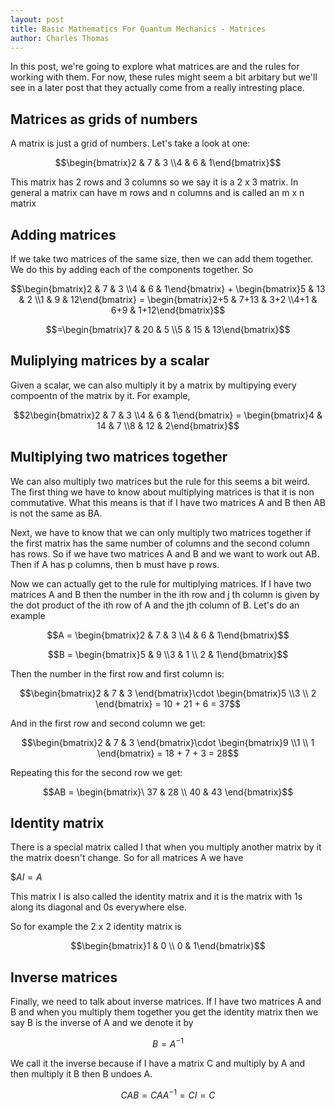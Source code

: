 ```yaml
---
layout: post
title: Basic Mathematics For Quantum Mechanics - Matrices
author: Charles Thomas
---
```


In this post, we're going to explore what matrices are and the rules for working with them. For now, these rules might seem a bit arbitary but we'll see in a later post that they actually come from a really intresting place.

## Matrices as grids of numbers
A matrix is just a grid of numbers. Let's take a look at one:

$$\begin{bmatrix}2 & 7 & 3 \\4 & 6 & 1\end{bmatrix}$$

This matrix has 2 rows and 3 columns so we say it is a 2 x 3 matrix. In general a matrix can have m rows and n columns and is called an m x n matrix
 
## Adding matrices
If we take two matrices of the same size, then we can add them together. We do this by adding each of the components together. So 

$$\begin{bmatrix}2 & 7 & 3 \\4 & 6 & 1\end{bmatrix} + \begin{bmatrix}5 & 13 & 2 \\1 & 9 & 12\end{bmatrix} = \begin{bmatrix}2+5 & 7+13 & 3+2 \\4+1 & 6+9 & 1+12\end{bmatrix}$$ 

$$=\begin{bmatrix}7 & 20 & 5 \\5 & 15 & 13\end{bmatrix}$$

## Muliplying matrices by a scalar
Given a scalar, we can also multiply it by a matrix by multipying every compoentn of the matrix by it. For example,

$$2\begin{bmatrix}2 & 7 & 3 \\4 & 6 & 1\end{bmatrix} = \begin{bmatrix}4 & 14 & 7 \\8 & 12 & 2\end{bmatrix}$$

## Multiplying two matrices together 
We can also multiply two matrices but the rule for this seems a bit weird. The first thing we have to know about multiplying matrices is that it is non commutative. What this means is that if I have two matrices A and B then AB is not the same as BA.

Next, we have to know that we can only multiply two matrices together if the first matrix has the same number of columns and the second column has rows. So if we have two matrices A and B and we want to work out AB. Then if A has p columns, then b must have p rows.

Now we can actually get to the rule for multiplying matrices. If I have two matrices A and B then the number in the ith row and j th column is given by the dot product of the ith row of A and the jth column of B. Let's do an example


$$A = \begin{bmatrix}2 & 7 & 3 \\4 & 6 & 1\end{bmatrix}$$

$$B = \begin{bmatrix}5 & 9 \\3 & 1 \\ 2 & 1\end{bmatrix}$$

Then the number in the first row and first column is:

$$\begin{bmatrix}2 & 7 & 3 \end{bmatrix}\cdot \begin{bmatrix}5 \\3 \\ 2 \end{bmatrix} = 10 + 21 + 6 = 37$$

And in the first row and second column we get: 

$$\begin{bmatrix}2 & 7 & 3 \end{bmatrix}\cdot \begin{bmatrix}9 \\1 \\ 1 \end{bmatrix} = 18 + 7 + 3 = 28$$


Repeating this for the second row we get:


$$AB = \begin{bmatrix}\
37 & 28 \\
40 & 43
\end{bmatrix}$$

## Identity matrix
There is a special matrix called I that when you multiply another matrix by it the matrix doesn't change. So for all matrices A we have

$$AI = A$

This matrix I is also called the identity matrix and it is the matrix with 1s along its diagonal and 0s everywhere else.

So for example the 2 x 2 identity matrix is

$$\begin{bmatrix}1 & 0 \\ 0 & 1\end{bmatrix}$$

## Inverse matrices
Finally, we need to talk about inverse matrices. If I have two matrices A and B and when you multiply them together you get the identity matrix then we say B is the inverse of A and we denote it by

$$B = A^{-1}$$

We call it the inverse because if I have a matrix C and multiply by A and then multiply it B then B undoes A. 

$$CAB = CAA^{-1} = CI = C$$